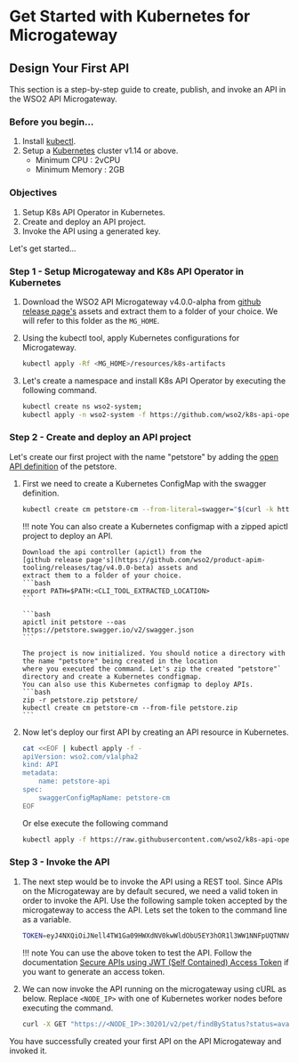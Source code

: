 # Get Started with Kubernetes for Microgateway

## Design Your First API

This section is a step-by-step guide to create, publish, and invoke an API in the WSO2 API Microgateway.

### Before you begin...

1. Install [kubectl](https://kubernetes.io/docs/tasks/tools/install-kubectl/).
2. Setup a [Kubernetes](https://Kubernetes.io/docs/setup/) cluster v1.14 or above.
      - Minimum CPU : 2vCPU
      - Minimum Memory : 2GB

### Objectives

1. Setup K8s API Operator in Kubernetes.
2. Create and deploy an API project.
3. Invoke the API using a generated key.

Let's get started...

### Step 1 - Setup Microgateway and K8s API Operator in Kubernetes

1.  Download the WSO2 API Microgateway v4.0.0-alpha from
    [github release page's](https://github.com/wso2/product-microgateway/releases/tag/v4.0.0-alpha) assets and extract them
    to a folder of your choice. We will refer to this folder as the `MG_HOME`.

2.  Using the kubectl tool, apply Kubernetes configurations for Microgateway.
    ```bash
    kubectl apply -Rf <MG_HOME>/resources/k8s-artifacts
    ```

3.  Let's create a namespace and install K8s API Operator by executing the following command.
    ```bash
    kubectl create ns wso2-system;
    kubectl apply -n wso2-system -f https://github.com/wso2/k8s-api-operator/releases/download/v2.0.0-beta/api-operator-configs.yaml
    ```

### Step 2 - Create and deploy an API project

Let's create our first project with the name "petstore" by adding the
[open API definition](https://petstore.swagger.io/v2/swagger.json) of the petstore.

1.  First we need to create a Kubernetes ConfigMap with the swagger definition.

    ```bash
    kubectl create cm petstore-cm --from-literal=swagger="$(curl -k https://petstore.swagger.io/v2/swagger.json)"
    ```

    !!! note
        You can also create a Kubernetes configmap with a zipped apictl project to deploy an API.

        Download the api controller (apictl) from the 
        [github release page's](https://github.com/wso2/product-apim-tooling/releases/tag/v4.0.0-beta) assets and 
        extract them to a folder of your choice.
        ```bash
        export PATH=$PATH:<CLI_TOOL_EXTRACTED_LOCATION>
        ```

        ```bash
        apictl init petstore --oas https://petstore.swagger.io/v2/swagger.json
        ```

        The project is now initialized. You should notice a directory with the name "petstore" being created in the location 
        where you executed the command. Let's zip the created "petstore"` directory and create a Kubernetes condfigmap.
        You can also use this Kubernetes configmap to deploy APIs.
        ```bash
        zip -r petstore.zip petstore/
        kubectl create cm petstore-cm --from-file petstore.zip
        ```

2.  Now let's deploy our first API by creating an API resource in Kubernetes.

    ```bash
    cat <<EOF | kubectl apply -f -
    apiVersion: wso2.com/v1alpha2
    kind: API
    metadata:
        name: petstore-api
    spec:
        swaggerConfigMapName: petstore-cm
    EOF
    ```
    Or else execute the following command
    ```bash
    kubectl apply -f https://raw.githubusercontent.com/wso2/k8s-api-operator/v2.0.0-beta/scenarios/scenario-2/petstore-api.yaml
    ```

### Step 3 - Invoke the API

1.  The next step would be to invoke the API using a REST tool. Since APIs on the Microgateway are by default secured, 
    we need a valid token in order to invoke the API.
    Use the following sample token accepted by the microgateway to access the API. 
    Lets set the token to the command line as a variable.

    ```bash
    TOKEN=eyJ4NXQiOiJNell4TW1Ga09HWXdNV0kwWldObU5EY3hOR1l3WW1NNFpUQTNNV0kyTkRBelpHUXpOR00wWkdSbE5qSmtPREZrWkRSaU9URmtNV0ZoTXpVMlpHVmxOZyIsImtpZCI6Ik16WXhNbUZrT0dZd01XSTBaV05tTkRjeE5HWXdZbU00WlRBM01XSTJOREF6WkdRek5HTTBaR1JsTmpKa09ERmtaRFJpT1RGa01XRmhNelUyWkdWbE5nX1JTMjU2IiwiYWxnIjoiUlMyNTYifQ==.eyJhdWQiOiJBT2syNFF6WndRXzYyb2QyNDdXQnVtd0VFZndhIiwic3ViIjoiYWRtaW5AY2FyYm9uLnN1cGVyIiwibmJmIjoxNTk2MDA5NTU2LCJhenAiOiJBT2syNFF6WndRXzYyb2QyNDdXQnVtd0VFZndhIiwic2NvcGUiOiJhbV9hcHBsaWNhdGlvbl9zY29wZSBkZWZhdWx0IiwiaXNzIjoiaHR0cHM6Ly9sb2NhbGhvc3Q6OTQ0My9vYXV0aDIvdG9rZW4iLCJrZXl0eXBlIjoiUFJPRFVDVElPTiIsImV4cCI6MTYyNzU0NTU1NiwiaWF0IjoxNTk2MDA5NTU2LCJqdGkiOiIyN2ZkMWY4Ny01ZTI1LTQ1NjktYTJkYi04MDA3MTFlZTJjZWMifQ==.otDREOsUUmXuSbIVII7FR59HAWqtXh6WWCSX6NDylVIFfED3GbLkopo6rwCh2EX6yiP-vGTqX8sB9Zfn784cIfD3jz2hCZqOqNzSUrzamZrWui4hlYC6qt4YviMbR9LNtxxu7uQD7QMbpZQiJ5owslaASWQvFTJgBmss5t7cnurrfkatj5AkzVdKOTGxcZZPX8WrV_Mo2-rLbYMslgb2jCptgvi29VMPo9GlAFecoMsSwywL8sMyf7AJ3y4XW5Uzq7vDGxojDam7jI5W8uLVVolZPDstqqZYzxpPJ2hBFC_OZgWG3LqhUgsYNReDKKeWUIEieK7QPgjetOZ5Geb1mA==
    ``` 
    
    !!! note
        You can use the above token to test the API. Follow the documentation
        [Secure APIs using JWT (Self Contained) Access Token]({{base_path}}/design/api-security/oauth2/access-token-types/jwt-tokens)
        if you want to generate an access token.

2.  We can now invoke the API running on the microgateway using cURL as below. Replace `<NODE_IP>` with one of Kubernetes worker nodes before
    executing the command.

    ```bash
    curl -X GET "https://<NODE_IP>:30201/v2/pet/findByStatus?status=available" -H "accept: application/json" -H "Authorization:Bearer $TOKEN" -k
    ```

You have successfully created your first API on the API Microgateway and invoked it.